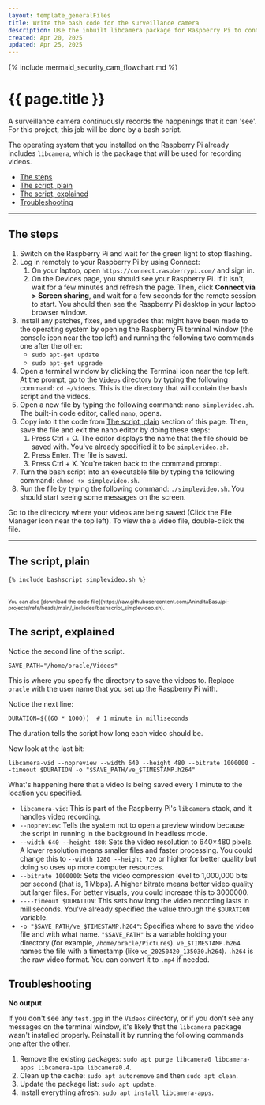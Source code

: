 ```yaml
---
layout: template_generalFiles
title: Write the bash code for the surveillance camera
description: Use the inbuilt libcamera package for Raspberry Pi to continuously record the surroundings
created: Apr 20, 2025
updated: Apr 25, 2025
---
```


{% include mermaid_security_cam_flowchart.md %}

# {{ page.title }}

A surveillance camera continuously records the happenings that it can 'see'. For this project, this job will be done by a bash script.

The operating system that you installed on the Raspberry Pi already includes `libcamera`, which is the package that will be used for recording videos.

-  [The steps](#the-steps)
-  [The script, plain](#the-script-plain)
-  [The script, explained](#the-script-explained)
-  [Troubleshooting](#troubleshooting)

<hr/>

## The steps

1.  Switch on the Raspberry Pi and wait for the green light to stop flashing.
1.  Log in remotely to your Raspberry Pi by using Connect:
    1.  On your laptop, open `https://connect.raspberrypi.com/` and sign in.
	1.  On the Devices page, you should see your Raspberry Pi. If it isn't, wait for a few minutes and refresh the page.  Then, click **Connect via > Screen sharing**, and wait for a few seconds for the remote session to start. You should then see the Raspberry Pi desktop in your laptop browser window.
1.  Install any patches, fixes, and upgrades that might have been made to the operating system by opening the Raspberry Pi terminal window (the console icon near the top left) and running the following two commands one after the other:
    -  `sudo apt-get update`
	-  `sudo apt-get upgrade`
1.  Open a terminal window by clicking the Terminal icon near the top left. At the prompt, go to the `Videos` directory by typing the following command: `cd ~/Videos`. This is the directory that will contain the bash script and the videos.
1.  Open a new file by typing the following command: `nano simplevideo.sh`. The built-in code editor, called `nano`, opens. 
1.  Copy into it the code from [The script, plain](#the-script-plain) section of this page. Then, save the file and exit the nano editor by doing these steps:
    1.  Press Ctrl + O. The editor displays the name that the file should be saved with. You've already specified it to be `simplevideo.sh`.
	1.  Press Enter. The file is saved.
	1.  Press Ctrl + X. You're taken back to the command prompt.
1.  Turn the bash script into an executable file by typing the following command: `chmod +x simplevideo.sh`.
1.  Run the file by typing the following command: `./simplevideo.sh`. You should start seeing some messages on the screen.

Go to the directory where your videos are being saved (Click the File Manager icon near the top left). To view the a video file, double-click the file.

<hr/>

## The script, plain

```
{% include bashscript_simplevideo.sh %}
```

<br/>
<span style="font-size:75%;">You can also [download the code file](https://raw.githubusercontent.com/AninditaBasu/pi-projects/refs/heads/main/_includes/bashscript_simplevideo.sh).</span>

## The script, explained

Notice the second line of the script.

```
SAVE_PATH="/home/oracle/Videos"
```

This is where you specify the directory to save the videos to. Replace `oracle` with the user name that you set up the Raspberry Pi with.

Notice the next line:

```
DURATION=$((60 * 1000))  # 1 minute in milliseconds
```

The duration tells the script how long each video should be.

Now look at the last bit:

```
libcamera-vid --nopreview --width 640 --height 480 --bitrate 1000000 --timeout $DURATION -o "$SAVE_PATH/ve_$TIMESTAMP.h264"
```

What's happening here that a video is being saved every 1 minute to the location you specified.

-  `libcamera-vid`: This is part of the Raspberry Pi's `libcamera` stack, and it handles video recording.
-  `--nopreview`: Tells the system not to open a preview window because the script in running in the background in headless mode.
-  `--width 640 --height 480`: Sets the video resolution to 640×480 pixels. A lower resolution means smaller files and faster processing. You could change this to `--width 1280 --height 720` or higher for better quality but doing so uses up more computer resources.
-  `--bitrate 1000000`: Sets the video compression level to 1,000,000 bits per second (that is, 1 Mbps). A higher bitrate means better video quality but larger files. For better visuals, you could increase this to 3000000.
-  `----timeout $DURATION`: This sets how long the video recording lasts in milliseconds. You've already specified the value through the `$DURATION` variable.
-  `-o "$SAVE_PATH/ve_$TIMESTAMP.h264"`: Specifies where to save the video file and with what name. `"$SAVE_PATH"` is a variable holding your directory (for example, `/home/oracle/Pictures`). `ve_$TIMESTAMP.h264` names the file with a timestamp (like `ve_20250420_135030.h264`). `.h264` is the raw video format. You can convert it to `.mp4` if needed.

## Troubleshooting

**No output**

If you don't see any `test.jpg` in the `Videos` directory, or if you don't see any messages on the terminal window, it's likely that the `libcamera` package wasn't installed properly. Reinstall it by running the following commands one after the other.

1.  Remove the existing packages: `sudo apt purge libcamera0 libcamera-apps libcamera-ipa libcamera0.4`.
2.  Clean up the cache: `sudo apt autoremove` and then `sudo apt clean`.
3.  Update the package list: `sudo apt update`.
4.  Install everything afresh: `sudo apt install libcamera-apps`.
